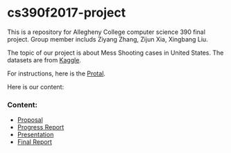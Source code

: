# cs390f2017-project
This is a repository for Allegheny College computer science 390 final project. Group member includs Ziyang Zhang, Zijun Xia, Xingbang Liu.

The topic of our project is about Mess Shooting cases in United States. The datasets are from [Kaggle](https://www.kaggle.com/zusmani/us-mass-shootings-last-50-years).

For instructions, here is the [Protal](/instruction/cs390f2017-project.pdf).

Here is our content:

### Content:

- [Proposal](Proposal.md)
- [Progress Report](ProgressReport.md)
- [Presentation]()
- [Final Report]()
